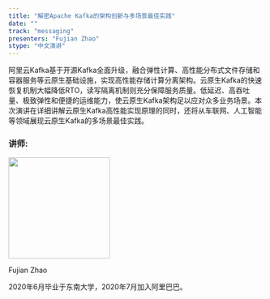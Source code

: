 ```yaml
---
title: "解密Apache Kafka的架构创新与多场景最佳实践"
date: ""
track: "messaging"
presenters: "Fujian Zhao"
stype: "中文演讲"
---
```


阿里云Kafka基于开源Kafka全面升级，融合弹性计算、高性能分布式文件存储和容器服务等云原生基础设施，实现高性能存储计算分离架构。云原生Kafka的快速恢复机制大幅降低RTO，读写隔离机制则充分保障服务质量。低延迟、高吞吐量、极致弹性和便捷的运维能力，使云原生Kafka架构足以应对众多业务场景。本次演讲在详细讲解云原生Kafka高性能实现原理的同时，还将从车联网、人工智能等领域展现云原生Kafka的多场景最佳实践。

### 讲师:

<img src="https://sessionize.com/image/b457-400o400o1-Y92ZtWACNJJirb5DrifdVu.jpg" width="200" /><br/>

Fujian Zhao

2020年6月毕业于东南大学，2020年7月加入阿里巴巴。